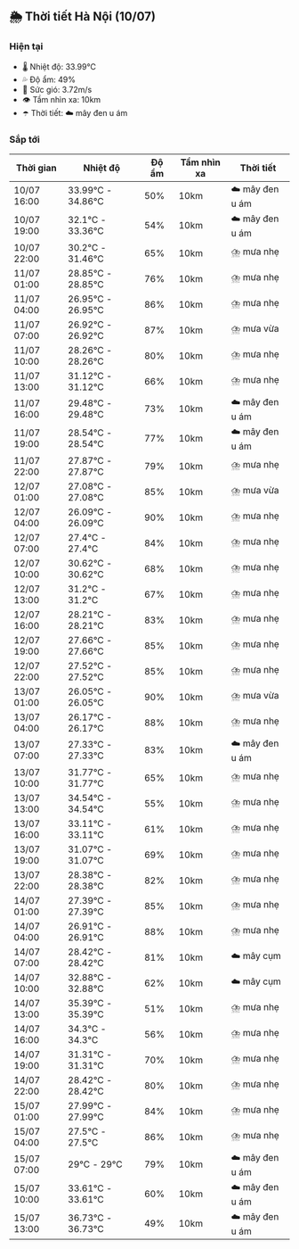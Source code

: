 ## 🌦️ Thời tiết Hà Nội (10/07)

### Hiện tại

- 🌡️ Nhiệt độ: 33.99℃
- 💦 Độ ẩm: 49%
- 💨 Sức gió: 3.72m/s
- 👁️ Tầm nhìn xa: 10km
- ☂️ Thời tiết: ☁️ mây đen u ám

### Sắp tới

| Thời gian | Nhiệt độ | Độ ẩm | Tầm nhìn xa | Thời tiết |
| --- | --- | --- | --- | --- |
| 10/07 16:00 | 33.99℃ - 34.86℃ | 50% | 10km | ☁️ mây đen u ám |
| 10/07 19:00 | 32.1℃ - 33.36℃ | 54% | 10km | ☁️ mây đen u ám |
| 10/07 22:00 | 30.2℃ - 31.46℃ | 65% | 10km | ⛈️ mưa nhẹ |
| 11/07 01:00 | 28.85℃ - 28.85℃ | 76% | 10km | ⛈️ mưa nhẹ |
| 11/07 04:00 | 26.95℃ - 26.95℃ | 86% | 10km | ⛈️ mưa nhẹ |
| 11/07 07:00 | 26.92℃ - 26.92℃ | 87% | 10km | ⛈️ mưa vừa |
| 11/07 10:00 | 28.26℃ - 28.26℃ | 80% | 10km | ⛈️ mưa nhẹ |
| 11/07 13:00 | 31.12℃ - 31.12℃ | 66% | 10km | ⛈️ mưa nhẹ |
| 11/07 16:00 | 29.48℃ - 29.48℃ | 73% | 10km | ☁️ mây đen u ám |
| 11/07 19:00 | 28.54℃ - 28.54℃ | 77% | 10km | ☁️ mây đen u ám |
| 11/07 22:00 | 27.87℃ - 27.87℃ | 79% | 10km | ⛈️ mưa nhẹ |
| 12/07 01:00 | 27.08℃ - 27.08℃ | 85% | 10km | ⛈️ mưa vừa |
| 12/07 04:00 | 26.09℃ - 26.09℃ | 90% | 10km | ⛈️ mưa nhẹ |
| 12/07 07:00 | 27.4℃ - 27.4℃ | 84% | 10km | ⛈️ mưa nhẹ |
| 12/07 10:00 | 30.62℃ - 30.62℃ | 68% | 10km | ⛈️ mưa nhẹ |
| 12/07 13:00 | 31.2℃ - 31.2℃ | 67% | 10km | ⛈️ mưa nhẹ |
| 12/07 16:00 | 28.21℃ - 28.21℃ | 83% | 10km | ⛈️ mưa nhẹ |
| 12/07 19:00 | 27.66℃ - 27.66℃ | 85% | 10km | ⛈️ mưa nhẹ |
| 12/07 22:00 | 27.52℃ - 27.52℃ | 85% | 10km | ⛈️ mưa nhẹ |
| 13/07 01:00 | 26.05℃ - 26.05℃ | 90% | 10km | ⛈️ mưa vừa |
| 13/07 04:00 | 26.17℃ - 26.17℃ | 88% | 10km | ⛈️ mưa nhẹ |
| 13/07 07:00 | 27.33℃ - 27.33℃ | 83% | 10km | ☁️ mây đen u ám |
| 13/07 10:00 | 31.77℃ - 31.77℃ | 65% | 10km | ⛈️ mưa nhẹ |
| 13/07 13:00 | 34.54℃ - 34.54℃ | 55% | 10km | ⛈️ mưa nhẹ |
| 13/07 16:00 | 33.11℃ - 33.11℃ | 61% | 10km | ⛈️ mưa nhẹ |
| 13/07 19:00 | 31.07℃ - 31.07℃ | 69% | 10km | ⛈️ mưa nhẹ |
| 13/07 22:00 | 28.38℃ - 28.38℃ | 82% | 10km | ⛈️ mưa nhẹ |
| 14/07 01:00 | 27.39℃ - 27.39℃ | 85% | 10km | ⛈️ mưa nhẹ |
| 14/07 04:00 | 26.91℃ - 26.91℃ | 88% | 10km | ⛈️ mưa nhẹ |
| 14/07 07:00 | 28.42℃ - 28.42℃ | 81% | 10km | ☁️ mây cụm |
| 14/07 10:00 | 32.88℃ - 32.88℃ | 62% | 10km | ☁️ mây cụm |
| 14/07 13:00 | 35.39℃ - 35.39℃ | 51% | 10km | ⛈️ mưa nhẹ |
| 14/07 16:00 | 34.3℃ - 34.3℃ | 56% | 10km | ⛈️ mưa nhẹ |
| 14/07 19:00 | 31.31℃ - 31.31℃ | 70% | 10km | ⛈️ mưa nhẹ |
| 14/07 22:00 | 28.42℃ - 28.42℃ | 80% | 10km | ⛈️ mưa nhẹ |
| 15/07 01:00 | 27.99℃ - 27.99℃ | 84% | 10km | ⛈️ mưa nhẹ |
| 15/07 04:00 | 27.5℃ - 27.5℃ | 86% | 10km | ⛈️ mưa nhẹ |
| 15/07 07:00 | 29℃ - 29℃ | 79% | 10km | ☁️ mây đen u ám |
| 15/07 10:00 | 33.61℃ - 33.61℃ | 60% | 10km | ☁️ mây đen u ám |
| 15/07 13:00 | 36.73℃ - 36.73℃ | 49% | 10km | ☁️ mây đen u ám |
